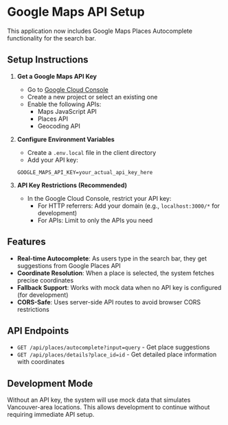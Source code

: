 # Google Maps API Setup

This application now includes Google Maps Places Autocomplete functionality for the search bar.

## Setup Instructions

1. **Get a Google Maps API Key**
   - Go to [Google Cloud Console](https://console.developers.google.com/)
   - Create a new project or select an existing one
   - Enable the following APIs:
     - Maps JavaScript API
     - Places API
     - Geocoding API

2. **Configure Environment Variables**
   - Create a `.env.local` file in the client directory
   - Add your API key:
   ```
   GOOGLE_MAPS_API_KEY=your_actual_api_key_here
   ```

3. **API Key Restrictions (Recommended)**
   - In the Google Cloud Console, restrict your API key:
     - For HTTP referrers: Add your domain (e.g., `localhost:3000/*` for development)
     - For APIs: Limit to only the APIs you need

## Features

- **Real-time Autocomplete**: As users type in the search bar, they get suggestions from Google Places API
- **Coordinate Resolution**: When a place is selected, the system fetches precise coordinates
- **Fallback Support**: Works with mock data when no API key is configured (for development)
- **CORS-Safe**: Uses server-side API routes to avoid browser CORS restrictions

## API Endpoints

- `GET /api/places/autocomplete?input=query` - Get place suggestions
- `GET /api/places/details?place_id=id` - Get detailed place information with coordinates

## Development Mode

Without an API key, the system will use mock data that simulates Vancouver-area locations. This allows development to continue without requiring immediate API setup.